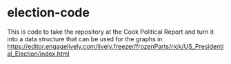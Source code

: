 # election-code
This is code to take the repository at the Cook Political Report and turn it into a data structure that can be used for the graphs in https://editor.engagelively.com/lively.freezer/frozenParts/rick/US_Presidential_Election/index.html
